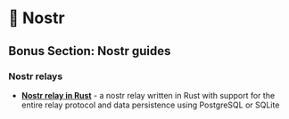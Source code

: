 # 🦩 Nostr

## Bonus Section: Nostr guides

### Nostr relays

* [**Nostr relay in Rust**](nostr-relay.md) - a nostr relay written in Rust with support for the entire relay protocol and data persistence using PostgreSQL or SQLite
